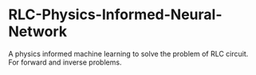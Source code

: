 # RLC-Physics-Informed-Neural-Network

A physics informed machine learning to solve the problem of RLC circuit. For forward and inverse problems. 
